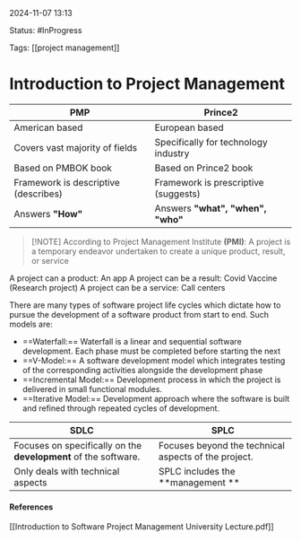 
2024-11-07 13:13

Status: #InProgress

Tags: [[project management]] 

# Introduction to Project Management


| **PMP**                              | **Prince2**                          |
| ------------------------------------ | ------------------------------------ |
| American based                       | European based                       |
| Covers vast majority of fields       | Specifically for technology industry |
| Based on PMBOK book                  | Based on Prince2 book                |
| Framework is descriptive (describes) | Framework is prescriptive (suggests) |
| Answers **"How"**                    | Answers **"what", "when", "who"**    |


> [!NOTE] According to Project Management Institute **(PMI)**:
> A project is a temporary endeavor undertaken to create a unique product, result, or service

A project can a product: An app
A project can be a result: Covid Vaccine (Research project)
A project can be a service: Call centers

There are many types of software project life cycles which dictate how to pursue the development of a software product from start to end. Such models are:
- ==Waterfall:==
	Waterfall is a linear and sequential software development. Each phase must be completed before starting the next
- ==V-Model:==
	A software development model which integrates testing of the corresponding activities alongside the development phase
- ==Incremental Model:==
	Development process in which the project is delivered in small functional modules.
- ==Iterative Model:==
	Development approach where the software is built and refined through repeated cycles of development.


| **SDLC**                                                        | **SPLC**                                             |
| --------------------------------------------------------------- | ---------------------------------------------------- |
| Focuses on specifically on the **development** of the software. | Focuses beyond the technical aspects of the project. |
| Only deals with technical aspects                               | SPLC includes the **management **                    |



#### References
[[Introduction to Software Project Management University Lecture.pdf]] 